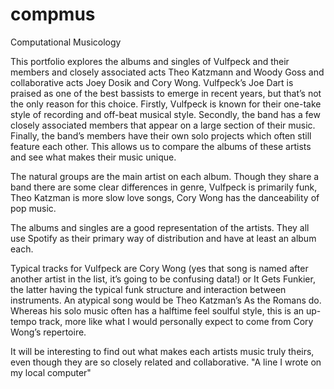 # compmus
Computational Musicology

This portfolio explores the albums and singles of Vulfpeck and their members and closely associated acts Theo Katzmann and Woody Goss and collaborative acts Joey Dosik and Cory Wong. Vulfpeck’s Joe Dart is praised as one of the best bassists to emerge in recent years, but that’s not the only reason for this choice. Firstly, Vulfpeck is known for their one-take style of recording and off-beat musical style. Secondly, the band has a few closely associated members that appear on a large section of their music. Finally, the band’s members have their own solo projects which often still feature each other. This allows us to compare the albums of these artists and see what makes their music unique.

The natural groups are the main artist on each album. Though they share a band there are some clear differences in genre, Vulfpeck is primarily funk, Theo Katzman is more slow love songs, Cory Wong has the danceability of pop music.

The albums and singles are a good representation of the artists. They all use Spotify as their primary way of distribution and have at least an album each.

Typical tracks for Vulfpeck are Cory Wong (yes that song is named after another artist in the list, it’s going to be confusing data!) or It Gets Funkier, the latter having the typical funk structure and interaction between instruments. An atypical song would be Theo Katzman’s As the Romans do. Whereas his solo music often has a halftime feel soulful style, this is an up-tempo track, more like what I would personally expect to come from Cory Wong’s repertoire. 

It will be interesting to find out what makes each artists music truly theirs, even though they are so closely related and collaborative.
"A line I wrote on my local computer" 
